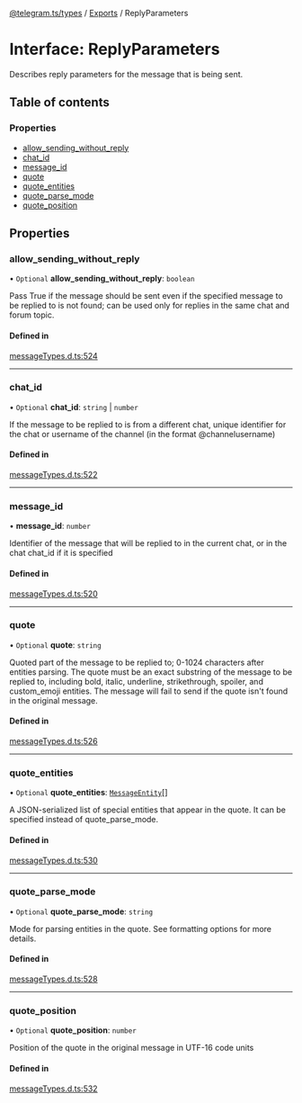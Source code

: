 [@telegram.ts/types](../README.md) / [Exports](../modules.md) / ReplyParameters

# Interface: ReplyParameters

Describes reply parameters for the message that is being sent.

## Table of contents

### Properties

- [allow\_sending\_without\_reply](ReplyParameters.md#allow_sending_without_reply)
- [chat\_id](ReplyParameters.md#chat_id)
- [message\_id](ReplyParameters.md#message_id)
- [quote](ReplyParameters.md#quote)
- [quote\_entities](ReplyParameters.md#quote_entities)
- [quote\_parse\_mode](ReplyParameters.md#quote_parse_mode)
- [quote\_position](ReplyParameters.md#quote_position)

## Properties

### allow\_sending\_without\_reply

• `Optional` **allow\_sending\_without\_reply**: `boolean`

Pass True if the message should be sent even if the specified message to be replied to is not found; can be used only for replies in the same chat and forum topic.

#### Defined in

[messageTypes.d.ts:524](https://github.com/telegramsjs/types/blob/d08200f/src/messageTypes.d.ts#L524)

___

### chat\_id

• `Optional` **chat\_id**: `string` \| `number`

If the message to be replied to is from a different chat, unique identifier for the chat or username of the channel (in the format @channelusername)

#### Defined in

[messageTypes.d.ts:522](https://github.com/telegramsjs/types/blob/d08200f/src/messageTypes.d.ts#L522)

___

### message\_id

• **message\_id**: `number`

Identifier of the message that will be replied to in the current chat, or in the chat chat_id if it is specified

#### Defined in

[messageTypes.d.ts:520](https://github.com/telegramsjs/types/blob/d08200f/src/messageTypes.d.ts#L520)

___

### quote

• `Optional` **quote**: `string`

Quoted part of the message to be replied to; 0-1024 characters after entities parsing. The quote must be an exact substring of the message to be replied to, including bold, italic, underline, strikethrough, spoiler, and custom_emoji entities. The message will fail to send if the quote isn't found in the original message.

#### Defined in

[messageTypes.d.ts:526](https://github.com/telegramsjs/types/blob/d08200f/src/messageTypes.d.ts#L526)

___

### quote\_entities

• `Optional` **quote\_entities**: [`MessageEntity`](../modules.md#messageentity)[]

A JSON-serialized list of special entities that appear in the quote. It can be specified instead of quote_parse_mode.

#### Defined in

[messageTypes.d.ts:530](https://github.com/telegramsjs/types/blob/d08200f/src/messageTypes.d.ts#L530)

___

### quote\_parse\_mode

• `Optional` **quote\_parse\_mode**: `string`

Mode for parsing entities in the quote. See formatting options for more details.

#### Defined in

[messageTypes.d.ts:528](https://github.com/telegramsjs/types/blob/d08200f/src/messageTypes.d.ts#L528)

___

### quote\_position

• `Optional` **quote\_position**: `number`

Position of the quote in the original message in UTF-16 code units

#### Defined in

[messageTypes.d.ts:532](https://github.com/telegramsjs/types/blob/d08200f/src/messageTypes.d.ts#L532)
